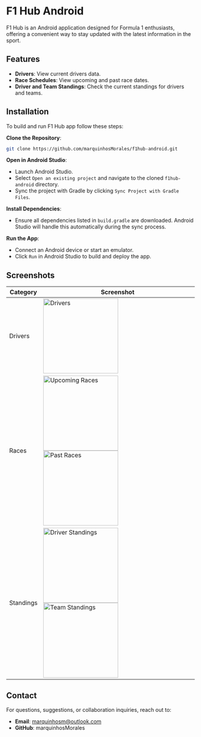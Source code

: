 # F1 Hub Android
F1 Hub is an Android application designed for Formula 1 enthusiasts, offering a convenient way to stay updated with the latest information in the sport.

## Features

- **Drivers**: View current drivers data.
- **Race Schedules**: View upcoming and past race dates.
- **Driver and Team Standings**: Check the current standings for drivers and teams.

## Installation

To build and run F1 Hub app follow these steps:

**Clone the Repository**:
   ```bash
   git clone https://github.com/marquinhosMorales/f1hub-android.git
   ```
   
**Open in Android Studio**:
- Launch Android Studio.
- Select `Open an existing project` and navigate to the cloned `f1hub-android` directory.
- Sync the project with Gradle by clicking `Sync Project with Gradle Files`.

**Install Dependencies**:
- Ensure all dependencies listed in `build.gradle` are downloaded. Android Studio will handle this automatically during the sync process.

**Run the App**:
- Connect an Android device or start an emulator.
- Click `Run` in Android Studio to build and deploy the app.

## Screenshots

| Category | Screenshot |
|----------|------------|
| Drivers | <img src="https://github.com/user-attachments/assets/0c2f4ac7-d804-473c-84b8-0fb5e61a1422" alt="Drivers" width="200"/> |
| Races | <img src="https://github.com/user-attachments/assets/b5c6bc7e-c9f5-48d6-98ab-dc91d92a20e3" alt="Upcoming Races" width="200"/> <img src="https://github.com/user-attachments/assets/3547c5ac-a4cc-4d10-a6fe-a13a4985023a" alt="Past Races" width="200"/> |
| Standings | <img src="https://github.com/user-attachments/assets/6eab5b25-c5aa-4bba-9279-486e289cbd21" alt="Driver Standings" width="200"/> <img src="https://github.com/user-attachments/assets/7e71cf0f-d83f-46cf-ac52-2c53555e49c7" alt="Team Standings" width="200"/> |

## Contact
For questions, suggestions, or collaboration inquiries, reach out to:
- **Email**: marquinhosm@outlook.com
- **GitHub**: marquinhosMorales

